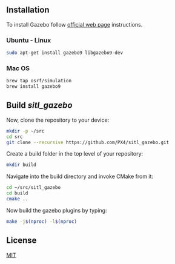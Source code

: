 ## Installation

To install Gazebo follow [official web page](http://gazebosim.org/tutorials?cat=install) instructions.

### Ubuntu - Linux

```bash
sudo apt-get install gazebo9 libgazebo9-dev
```

### Mac OS

```bash
brew tap osrf/simulation
brew install gazebo9
```
## Build *sitl_gazebo*

Now, clone the repository to your device:

```bash
mkdir -p ~/src
cd src
git clone --recursive https://github.com/PX4/sitl_gazebo.git
```

Create a build folder in the top level of your repository:

```bash
mkdir build
```

Navigate into the build directory and invoke CMake from it:

```bash
cd ~/src/sitl_gazebo
cd build
cmake ..
```

Now build the gazebo plugins by typing:

```bash
make -j$(nproc) -l$(nproc)
```
## License
[MIT](https://choosealicense.com/licenses/mit/)
